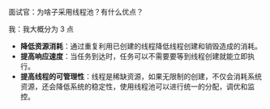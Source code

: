 面试官：为啥子采用线程池？有什么优点？

我：我大概分为 3 点

- **降低资源消耗**：通过重复利用已创建的线程降低线程创建和销毁造成的消耗。
- **提高响应速度**：当任务到达时，任务可以不需要要等到线程创建就能立即执行。
- **提高线程的可管理性**：线程是稀缺资源，如果无限制的创建，不仅会消耗系统资源，还会降低系统的稳定性，使用线程池可以进行统一的分配，调优和监控。

